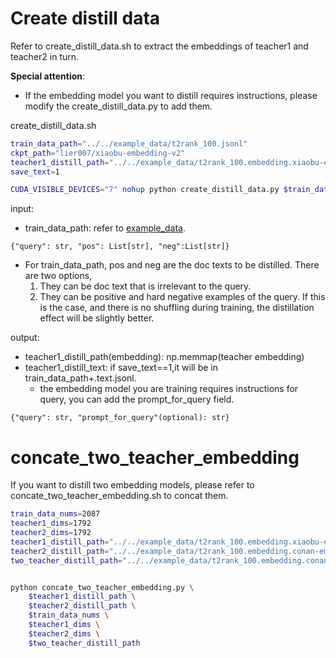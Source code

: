 

# Create distill data
Refer to create_distill_data.sh to extract the embeddings of teacher1 and teacher2 in turn.

**Special attention**:
- If the embedding model you want to distill requires instructions, please modify the create_distill_data.py to add them.

create_distill_data.sh
```bash
train_data_path="../../example_data/t2rank_100.jsonl"
ckpt_path="lier007/xiaobu-embedding-v2"
teacher1_distill_path="../../example_data/t2rank_100.embedding.xiaobu-embedding-v2.mmap"
save_text=1

CUDA_VISIBLE_DEVICES="7" nohup python create_distill_data.py $train_data_path $ckpt_path $teacher1_distill_path $save_text >./distill_xiaobu.log &
```

input:
- train_data_path: refer to [example_data](https://github.com/NLPJCL/RAG-Retrieval/blob/master/example_data/t2rank_100.jsonl).
```
{"query": str, "pos": List[str], "neg":List[str]}
```

- For train_data_path, pos and neg are the doc texts to be distilled.
There are two options,
  1. They can be doc text that is irrelevant to the query.
  2. They can be positive and hard negative examples of the query. If this is the case, and there is no shuffling during training, the distillation effect will be slightly better.

output:
- teacher1_distill_path(embedding): np.memmap(teacher embedding)
- teacher1_distill_text: if save_text==1,it will be in train_data_path+.text.jsonl.
  - the embedding model you are training requires instructions for query, you can add the prompt_for_query field.
```
{"query": str, "prompt_for_query"(optional): str}
```


# concate_two_teacher_embedding
If you want to distill two embedding models, please refer to concate_two_teacher_embedding.sh to concat them.

```bash
train_data_nums=2087
teacher1_dims=1792
teacher2_dims=1792
teacher1_distill_path="../../example_data/t2rank_100.embedding.xiaobu-embedding-v2.mmap"
teacher2_distill_path="../../example_data/t2rank_100.embedding.conan-embedding-v1.mmap"
two_teacher_distill_path="../../example_data/t2rank_100.embedding.conan.xiaobu.mmap"


python concate_two_teacher_embedding.py \
    $teacher1_distill_path \
    $teacher2_distill_path \
    $train_data_nums \
    $teacher1_dims \
    $teacher2_dims \
    $two_teacher_distill_path
```







